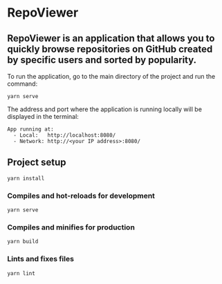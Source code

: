 # RepoViewer

RepoViewer is an application that allows you to quickly browse repositories on GitHub created by specific users and sorted by popularity.
---
To run the application, go to the main directory of the project and run the command:
```
yarn serve
```
The address and port where the application is running locally will be displayed in the terminal:
```
App running at:
  - Local:   http://localhost:8080/ 
  - Network: http://<your IP address>:8080/
```

## Project setup
```
yarn install
```

### Compiles and hot-reloads for development
```
yarn serve
```

### Compiles and minifies for production
```
yarn build
```

### Lints and fixes files
```
yarn lint
```
